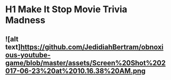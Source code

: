 # H1 Make It Stop Movie Trivia Madness
![alt text]https://github.com/JedidiahBertram/obnoxious-youtube-game/blob/master/assets/Screen%20Shot%202017-06-23%20at%2010.16.38%20AM.png
---
